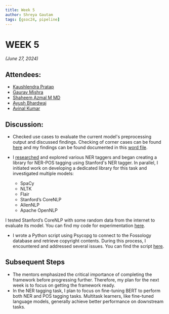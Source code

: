 ```yaml
---
title: Week 5
author: Shreya Gautam
tags: [gsoc24, pipeline]
---
```


<!--
SPDX-License-Identifier: CC-BY-SA-4.0

SPDX-FileCopyrightText: 2024 Shreya Gautam <gautamm.shreya@gmail.com>
-->

# WEEK 5
*(June 27, 2024)*

## Attendees:
- [Kaushlendra Pratap](https://github.com/Kaushl2208)
- [Gaurav Mishra](https://github.com/GMishx)
- [Shaheem Azmal M MD](https://github.com/shaheemazmalmmd)
- [Ayush Bhardwaj](https://github.com/hastagAB)
- [Avinal Kumar](https://github.com/avinal)

## Discussion:
* Checked use cases to evaluate the current model's preprocessing output and discussed findings.
  Checking of corner cases can be found [here](https://github.com/ShreyaGautamm/gsoc_24/blob/1a2ded0c4a06691ab185e012fad39e401d6429b1/files/testing_corner_cases.ipynb) and my findings can be found documented in this [word file](https://docs.google.com/document/d/1h13ydbpDG6voXgX45gTHwtvtK_4bvK8j-JXH9vkh4R4/edit?usp=sharing).
  
* I [researched](https://docs.google.com/document/d/1h13ydbpDG6voXgX45gTHwtvtK_4bvK8j-JXH9vkh4R4/edit?usp=sharing) and explored various NER taggers and began creating a library for NER-POS tagging using Stanford's NER tagger. In parallel, I initiated work on developing a dedicated library for this task and investigated multiple models: 
  - SpaCy
  - NLTK
  - Flair
  - Stanford’s CoreNLP
  - AllenNLP
  - Apache OpenNLP

I tested Stanford’s CoreNLP with some random data from the internet to evaluate its model. You can find my code for experimentation [here](https://github.com/ShreyaGautamm/gsoc_24/blob/91e79fac9fda07148034ae927701306e7baedbd5/files/ner/Stanford_Tagger.ipynb).

* I wrote a Python script using Psycopg to connect to the Fossology database and retrieve copyright contents. During this process, I encountered and addressed several issues. You can find the script [here](https://github.com/ShreyaGautamm/gsoc_24/blob/4fd6f5813340b2d5b3aac5823e1d0539a30391d9/files/copyrights_script.ipynb).

## Subsequent Steps
* The mentors emphasized the critical importance of completing the framework before progressing further. Therefore, my plan for the next week is to focus on getting the framework ready.
* In the NER tagging task, I plan to focus on fine-tuning BERT to perform both NER and POS tagging tasks. Multitask learners, like fine-tuned language models, generally achieve better performance on downstream tasks.
